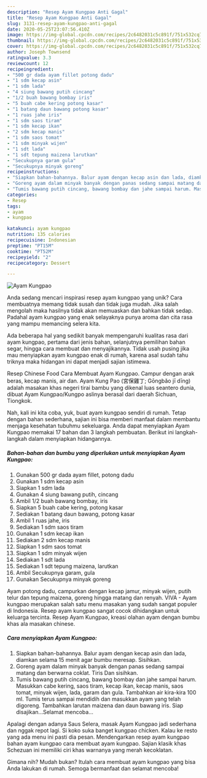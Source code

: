 ```yaml
---
description: "Resep Ayam Kungpao Anti Gagal"
title: "Resep Ayam Kungpao Anti Gagal"
slug: 3131-resep-ayam-kungpao-anti-gagal
date: 2020-05-25T23:07:56.410Z
image: https://img-global.cpcdn.com/recipes/2c6482031c5c891f/751x532cq70/ayam-kungpao-foto-resep-utama.jpg
thumbnail: https://img-global.cpcdn.com/recipes/2c6482031c5c891f/751x532cq70/ayam-kungpao-foto-resep-utama.jpg
cover: https://img-global.cpcdn.com/recipes/2c6482031c5c891f/751x532cq70/ayam-kungpao-foto-resep-utama.jpg
author: Joseph Townsend
ratingvalue: 3.3
reviewcount: 12
recipeingredient:
- "500 gr dada ayam fillet potong dadu"
- "1 sdm kecap asin"
- "1 sdm lada"
- "4 siung bawang putih cincang"
- "1/2 buah bawang bombay iris"
- "5 buah cabe kering potong kasar"
- "1 batang daun bawang potong kasar"
- "1 ruas jahe iris"
- "1 sdm saos tiram"
- "1 sdm kecap ikan"
- "2 sdm kecap manis"
- "1 sdm saos tomat"
- "1 sdm minyak wijen"
- "1 sdt lada"
- "1 sdt tepung maizena larutkan"
- "Secukupnya garam gula"
- "Secukupnya minyak goreng"
recipeinstructions:
- "Siapkan bahan-bahannya. Balur ayam dengan kecap asin dan lada, diamkan selama 15 menit agar bumbu meresap. Sisihkan."
- "Goreng ayam dalam minyak banyak dengan panas sedang sampai matang dan berwarna coklat. Tiris Dan sisihkan."
- "Tumis bawang putih cincang, bawang bombay dan jahe sampai harum. Masukkan cabe kering, saos tiram, kecap ikan, kecap manis, saos tomat, minyak wijen, lada, garam dan gula. Tambahkan air kira-kira 100 ml. Tumis terus sampai mendidih dan masukkan ayam yang telah digoreng. Tambahkan larutan maizena dan daun bawang iris. Siap disajikan...Selamat mencoba..."
categories:
- Resep
tags:
- ayam
- kungpao

katakunci: ayam kungpao 
nutrition: 135 calories
recipecuisine: Indonesian
preptime: "PT15M"
cooktime: "PT52M"
recipeyield: "2"
recipecategory: Dessert

---
```



![Ayam Kungpao](https://img-global.cpcdn.com/recipes/2c6482031c5c891f/751x532cq70/ayam-kungpao-foto-resep-utama.jpg)

Anda sedang mencari inspirasi resep ayam kungpao yang unik? Cara membuatnya memang tidak susah dan tidak juga mudah. Jika salah mengolah maka hasilnya tidak akan memuaskan dan bahkan tidak sedap. Padahal ayam kungpao yang enak selayaknya punya aroma dan cita rasa yang mampu memancing selera kita.

Ada beberapa hal yang sedikit banyak mempengaruhi kualitas rasa dari ayam kungpao, pertama dari jenis bahan, selanjutnya pemilihan bahan segar, hingga cara membuat dan menyajikannya. Tidak usah pusing jika mau menyiapkan ayam kungpao enak di rumah, karena asal sudah tahu triknya maka hidangan ini dapat menjadi sajian istimewa.

Resep Chinese Food Cara Membuat Ayam Kungpao. Campur dengan arak beras, kecap manis, air dan. Ayam Kung Pao (宮保雞丁; Gōngbǎo jī dīng) adalah masakan khas negeri tirai bambu yang dikenal luas seantero dunia, dibuat Ayam Kungpao/Kungpo aslinya berasal dari daerah Sichuan, Tiongkok.


Nah, kali ini kita coba, yuk, buat ayam kungpao sendiri di rumah. Tetap dengan bahan sederhana, sajian ini bisa memberi manfaat dalam membantu menjaga kesehatan tubuhmu sekeluarga. Anda dapat menyiapkan Ayam Kungpao memakai 17 bahan dan 3 langkah pembuatan. Berikut ini langkah-langkah dalam menyiapkan hidangannya.

<!--inarticleads1-->

##### Bahan-bahan dan bumbu yang diperlukan untuk menyiapkan Ayam Kungpao:

1. Gunakan 500 gr dada ayam fillet, potong dadu
1. Gunakan 1 sdm kecap asin
1. Siapkan 1 sdm lada
1. Gunakan 4 siung bawang putih, cincang
1. Ambil 1/2 buah bawang bombay, iris
1. Siapkan 5 buah cabe kering, potong kasar
1. Sediakan 1 batang daun bawang, potong kasar
1. Ambil 1 ruas jahe, iris
1. Sediakan 1 sdm saos tiram
1. Gunakan 1 sdm kecap ikan
1. Sediakan 2 sdm kecap manis
1. Siapkan 1 sdm saos tomat
1. Siapkan 1 sdm minyak wijen
1. Sediakan 1 sdt lada
1. Sediakan 1 sdt tepung maizena, larutkan
1. Ambil Secukupnya garam, gula
1. Gunakan Secukupnya minyak goreng


Ayam potong dadu, campurkan dengan kecap jamur, minyak wijen, putih telur dan tepung maizena, goreng hingga matang dan renyah. VIVA - Ayam kungpao merupakan salah satu menu masakan yang sudah sangat populer di Indonesia. Resep ayam kungpao sangat cocok dihidangkan untuk keluarga tercinta. Resep Ayam Kungpao, kreasi olahan ayam dengan bumbu khas ala masakan chinese. 

<!--inarticleads2-->

##### Cara menyiapkan Ayam Kungpao:

1. Siapkan bahan-bahannya. Balur ayam dengan kecap asin dan lada, diamkan selama 15 menit agar bumbu meresap. Sisihkan.
1. Goreng ayam dalam minyak banyak dengan panas sedang sampai matang dan berwarna coklat. Tiris Dan sisihkan.
1. Tumis bawang putih cincang, bawang bombay dan jahe sampai harum. Masukkan cabe kering, saos tiram, kecap ikan, kecap manis, saos tomat, minyak wijen, lada, garam dan gula. Tambahkan air kira-kira 100 ml. Tumis terus sampai mendidih dan masukkan ayam yang telah digoreng. Tambahkan larutan maizena dan daun bawang iris. Siap disajikan...Selamat mencoba...


Apalagi dengan adanya Saus Selera, masak Ayam Kungpao jadi sederhana dan nggak repot lagi. Si koko suka banget kungpao chicken. Kalau ke resto yang ada menu ini pasti dia pesan. Mendengarkan resep ayam kungpao bahan ayam kungpao cara membuat ayam kungpao. Sajian klasik khas Schezuan ini memiliki ciri khas warnanya yang merah kecoklatan. 

Gimana nih? Mudah bukan? Itulah cara membuat ayam kungpao yang bisa Anda lakukan di rumah. Semoga bermanfaat dan selamat mencoba!

